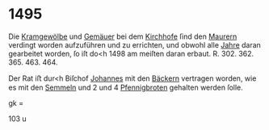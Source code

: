 # 1495

Die [Kramgewölbe](../../register/worte/kramgewölbe.md) und [Gemäuer](../../register/worte/gemäuer.md) bei dem [Kirchhofe](../../register/worte/kirchhofe.md)
ſind den [Maurern](../../register/worte/maurern.md) verdingt worden aufzuführen und zu
errichten, und obwohl alle [Jahre](../../register/worte/jahre.md) daran gearbeitet worden,
ſo iſt do<h 1498 am meiſten daran erbaut. R. 302.
362. 365. 463. 464.

Der Rat iﬅ dur<h Biſchof [Johannes](../../register/worte/johannes.md) mit den [Bäckern](../../register/worte/bäckern.md)
vertragen worden, wie es mit den [Semmeln](../../register/worte/semmeln.md) und 2 und
4 [Pfennigbroten](../../register/worte/pfennigbroten.md) gehalten werden ſolle.

gk =


103 u
